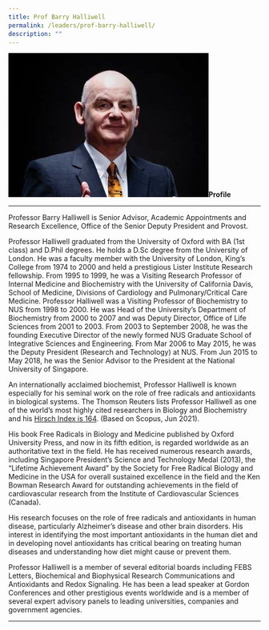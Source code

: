 ```yaml
---
title: Prof Barry Halliwell
permalink: /leaders/prof-barry-halliwell/
description: ""
---
```

![Prof Barry](/images/Leaders/barry-halliwell__stcc.jpg)**Profile** 

* * *

Professor Barry Halliwell is Senior Advisor, Academic Appointments and Research Excellence, Office of the Senior Deputy President and Provost. 

Professor Halliwell graduated from the University of Oxford with BA (1st class) and D.Phil degrees. He holds a D.Sc degree from the University of London. He was a faculty member with the University of London, King’s College from 1974 to 2000 and held a prestigious Lister Institute Research fellowship. From 1995 to 1999, he was a Visiting Research Professor of Internal Medicine and Biochemistry with the University of California Davis, School of Medicine, Divisions of Cardiology and Pulmonary/Critical Care Medicine. Professor Halliwell was a Visiting Professor of Biochemistry to NUS from 1998 to 2000. He was Head of the University’s Department of Biochemistry from 2000 to 2007 and was Deputy Director, Office of Life Sciences from 2001 to 2003. From 2003 to September 2008, he was the founding Executive Director of the newly formed NUS Graduate School of Integrative Sciences and Engineering. From Mar 2006 to May 2015, he was the Deputy President (Research and Technology) at NUS. From Jun 2015 to May 2018, he was the Senior Advisor to the President at the National University of Singapore. 

An internationally acclaimed biochemist, Professor Halliwell is known especially for his seminal work on the role of free radicals and antioxidants in biological systems. The Thomson Reuters lists Professor Halliwell as one of the world’s most highly cited researchers in Biology and Biochemistry and his [Hirsch Index is 164](https://www.scopus.com/authid/detail.uri?authorId=7101878919). (Based on Scopus, Jun 2021). 

His book Free Radicals in Biology and Medicine published by Oxford University Press, and now in its fifth edition, is regarded worldwide as an authoritative text in the field. He has received numerous research awards, including Singapore President’s Science and Technology Medal (2013), the “Lifetime Achievement Award” by the Society for Free Radical Biology and Medicine in the USA for overall sustained excellence in the field and the Ken Bowman Research Award for outstanding achievements in the field of cardiovascular research from the Institute of Cardiovascular Sciences (Canada). 

His research focuses on the role of free radicals and antioxidants in human disease, particularly Alzheimer’s disease and other brain disorders. His interest in identifying the most important antioxidants in the human diet and in developing novel antioxidants has critical bearing on treating human diseases and understanding how diet might cause or prevent them. 

Professor Halliwell is a member of several editorial boards including FEBS Letters, Biochemical and Biophysical Research Communications and Antioxidants and Redox Signaling. He has been a lead speaker at Gordon Conferences and other prestigious events worldwide and is a member of several expert advisory panels to leading universities, companies and government agencies. 

* * *